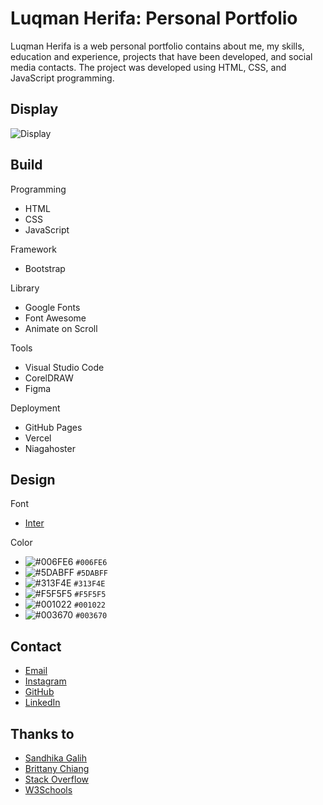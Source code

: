 # Luqman Herifa: Personal Portfolio
Luqman Herifa is a web personal portfolio contains about me, my skills, education and experience, projects that have been developed, and social media contacts. The project was developed using HTML, CSS, and JavaScript programming.

## Display
![Display](https://luqmanherifa.site/images/imgluqmanherifa.png)

## Build
Programming
  - HTML
  - CSS
  - JavaScript

Framework
  - Bootstrap

Library
  - Google Fonts
  - Font Awesome
  - Animate on Scroll

Tools
  - Visual Studio Code
  - CorelDRAW
  - Figma

Deployment
  - GitHub Pages
  - Vercel
  - Niagahoster

## Design
Font
  - [Inter](https://fonts.google.com/specimen/Inter)
  
Color
  - ![#006FE6](https://placehold.co/15x15/006FE6/006FE6.png) `#006FE6`
  - ![#5DABFF](https://placehold.co/15x15/5DABFF/5DABFF.png) `#5DABFF`
  - ![#313F4E](https://placehold.co/15x15/313F4E/313F4E.png) `#313F4E`
  - ![#F5F5F5](https://placehold.co/15x15/F5F5F5/F5F5F5.png) `#F5F5F5`
  - ![#001022](https://placehold.co/15x15/001022/001022.png) `#001022`
  - ![#003670](https://placehold.co/15x15/003670/003670.png) `#003670`
  
## Contact
  - [Email](mailto:luqmanherifa@gmail.com)
  - [Instagram](https://www.instagram.com/luqmanherifa)
  - [GitHub](https://github.com/luqmanherifa)
  - [LinkedIn](https://www.linkedin.com/in/luqmanherifa)

## Thanks to
  - [Sandhika Galih](https://github.com/sandhikagalih)
  - [Brittany Chiang](https://github.com/bchiang7)
  - [Stack Overflow](https://stackoverflow.com)
  - [W3Schools](https://www.w3schools.com)
